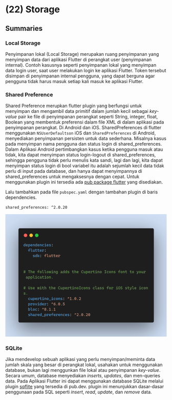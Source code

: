 # (22) Storage

## Summaries

### Local Storage

Penyimpanan lokal (Local Storage) merupakan ruang penyimpanan yang menyimpan data dari aplikasi Flutter di perangkat user (penyimpanan internal). Contoh kasusnya seperti penyimpanan lokal yang menyimpan data login user, saat user melakukan login ke aplikasi Flutter. Token tersebut disimpan di penyimpanan internal pengguna, yang dapat berguna agar pengguna tidak harus masuk setiap kali masuk ke aplikasi Flutter. 

### Shared Preference

Shared Preference merupkan flutter plugin yang berfungsi untuk menyimpan dan mengambil data primitif dalam jumlah kecil sebagai _key-value_ pair ke file di penyimpanan perangkat seperti String, integer, float, Boolean yang membentuk preferensi dalam file XML di dalam aplikasi pada penyimpanan perangkat. Di Android dan iOS. SharedPreferences di flutter menggunakan `NSUserDefaultson` iOS dan `SharedPreferences` di Android, menyediakan penyimpanan persisten untuk data sederhana. Misalnya kasus pada menyimpan nama pengguna dan status login di shared_preferences. Dalam Aplikasi Android pertimbangkan kasus ketika pengguna masuk atau tidak, kita dapat menyimpan status login-logout di shared_preferences, sehingga pengguna tidak perlu menulis kata sandi, lagi dan lagi, kita dapat menyimpan status login di bool variabel itu adalah sejumlah kecil data tidak perlu di input pada database, dan hanya dapat menyimpannya di shared_preferences untuk mengaksesnya dengan cepat. Untuk menggunakan plugin ini tersedia ada [pub package flutter](https://pub.dev/packages/shared_preferences) yang disediakan.

Lalu tambahkan pada file `pubspec.yaml` dengan tambahan plugin di baris dependencies.
```
shared_preferences: ^2.0.20
```
![Shared Preference](Screenshot/src/shared.png)

### SQLite

Jika mendevelop sebuah aplikasi yang perlu menyimpan/meminta data jumlah skala yang besar di perangkat lokal, usahakan untuk menggunakan database, bukan lagi menggunkan file lokal atau penyimpanan _key-value_. Secara umum, database menyediakan _inserts_, _updates_, dan men-queries data. Pada Aplikasi Flutter ini dapat menggunakan database SQLite melalui plugin [sqflite](https://pub.dev/packages/sqflite) yang tersedia di pub.dev. plugin ini menunjukkan dasar-dasar penggunaan pada SQL seperti _insert_, _read_, _update_, dan _remove_ data.

